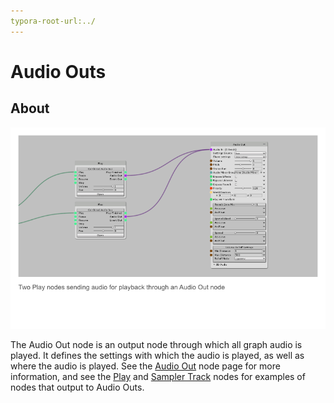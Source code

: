 ```yaml
---
typora-root-url:../
---
```


# Audio Outs

## About

![Audio Out Node Example](/IMG/AudioOutNodeExample.png)

The Audio Out node is an output node through which all graph audio is played. It defines the settings with which the audio is played, as well as where the audio is played. See the [Audio Out](Audio-Out) node page for more information, and see the [Play](Play) and [Sampler Track](Sampler-Track) nodes for examples of nodes that output to Audio Outs.
